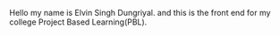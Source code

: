 Hello my name is Elvin Singh Dungriyal.
and this is the front end for my college Project Based Learning(PBL).
